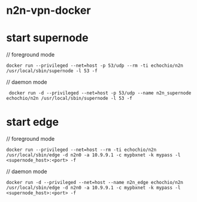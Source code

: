 # n2n-vpn-docker



# start supernode

// foreground mode

    docker run --privileged --net=host -p 53/udp --rm -ti echochio/n2n /usr/local/sbin/supernode -l 53 -f


// daemon mode

     docker run -d --privileged --net=host -p 53/udp --name n2n_supernode echochio/n2n /usr/local/sbin/supernode -l 53 -f

# start edge

// foreground mode

    docker run --privileged --net=host --rm -ti echochio/n2n /usr/local/sbin/edge -d n2n0 -a 10.9.9.1 -c mypbxnet -k mypass -l <supernode_host>:<port> -f

// daemon mode

    docker run -d --privileged --net=host --name n2n_edge echochio/n2n /usr/local/sbin/edge -d n2n0 -a 10.9.9.1 -c mypbxnet -k mypass -l <supernode_host>:<port> -f


